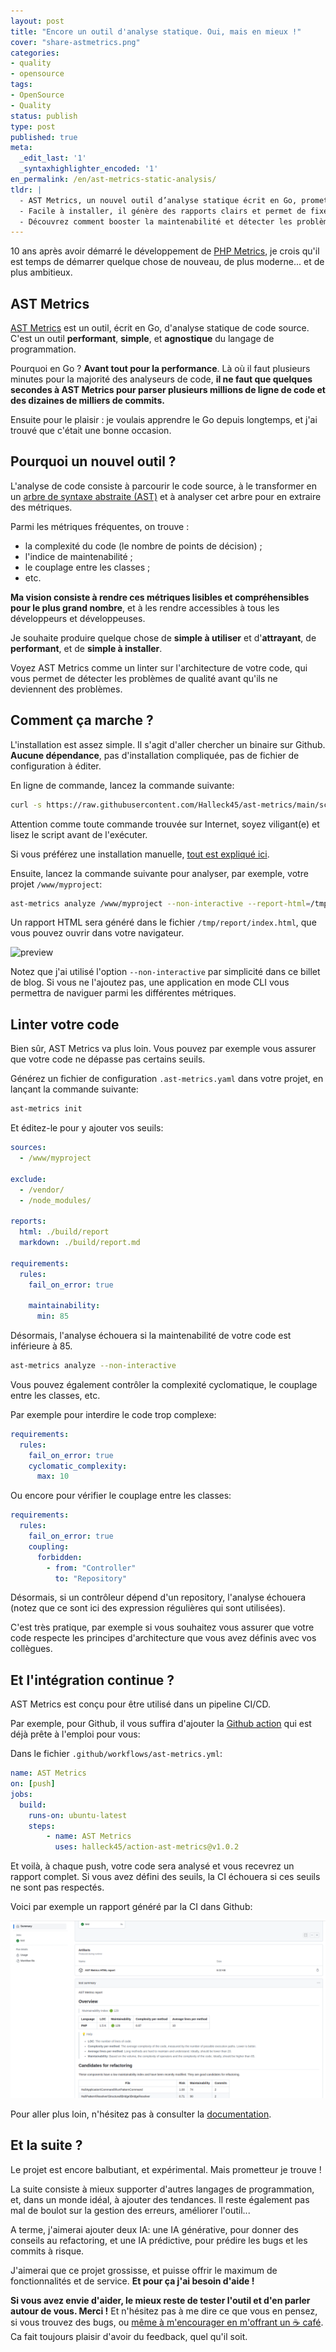 ```yaml
---
layout: post
title: "Encore un outil d'analyse statique. Oui, mais en mieux !"
cover: "share-astmetrics.png"
categories:
- quality
- opensource
tags:
- OpenSource
- Quality
status: publish
type: post
published: true
meta:
  _edit_last: '1'
  _syntaxhighlighter_encoded: '1'
en_permalink: /en/ast-metrics-static-analysis/
tldr: |
  - AST Metrics, un nouvel outil d’analyse statique écrit en Go, promet rapidité et simplicité pour analyser votre code, quel que soit le langage.
  - Facile à installer, il génère des rapports clairs et permet de fixer des seuils pour maintenir la qualité via CI/CD.
  - Découvrez comment booster la maintenabilité et détecter les problèmes avant qu’ils n’impactent vos projets, avec une vision accessible à tous les développeurs.
---
```


10 ans après avoir démarré le développement de [PHP Metrics](https://github.com/Phpmetrics/PhpMetrics), je crois
qu'il est temps de démarrer quelque chose de nouveau, de plus moderne... et de plus ambitieux.

## AST Metrics

[AST Metrics](https://github.com/Halleck45/ast-metrics/) est un outil, écrit en Go, d'analyse statique de code source.
C'est un outil **performant**, **simple**, et **agnostique** du langage de programmation.

Pourquoi en Go ? **Avant tout pour la performance**. Là où il faut plusieurs minutes pour la majorité
des analyseurs de code, **il ne faut que quelques secondes à AST Metrics pour parser plusieurs millions de ligne de code et des dizaines de milliers de commits.**

Ensuite pour le plaisir : je voulais apprendre le Go depuis longtemps, et j'ai trouvé que c'était une bonne occasion.

## Pourquoi un nouvel outil ?

L'analyse de code consiste à parcourir le code source, à le transformer en un [arbre de syntaxe abstraite (AST)](https://en.wikipedia.org/wiki/Abstract_syntax_tree) et à analyser cet arbre pour en extraire des métriques.

Parmi les métriques fréquentes, on trouve :

+ la complexité du code (le nombre de points de décision) ;
+ l'indice de maintenabilité ;
+ le couplage entre les classes ;
+ etc.

**Ma vision consiste à rendre ces métriques lisibles et compréhensibles pour le plus grand nombre**, et à les rendre accessibles à tous les développeurs et développeuses.

Je souhaite produire quelque chose de **simple à utiliser** et d'**attrayant**, de **performant**, et de **simple à installer**.

Voyez AST Metrics comme un linter sur l'architecture de votre code, qui vous permet de détecter les problèmes de qualité avant qu'ils ne deviennent des problèmes.

## Comment ça marche ?

L'installation est assez simple. Il s'agit d'aller chercher un binaire sur Github. **Aucune dépendance**, pas d'installation compliquée, pas de fichier de configuration à éditer.

En ligne de commande, lancez la commande suivante:

```bash
curl -s https://raw.githubusercontent.com/Halleck45/ast-metrics/main/scripts/download.sh|bash
```

Attention comme toute commande trouvée sur Internet, soyez viligant(e) et lisez le script avant de l'exécuter.

Si vous préférez une installation manuelle, [tout est expliqué ici](https://halleck45.github.io/ast-metrics/getting-started/install/).

Ensuite, lancez la commande suivante pour analyser, par exemple, votre projet `/www/myproject`:

```bash
ast-metrics analyze /www/myproject --non-interactive --report-html=/tmp/report 
```

Un rapport HTML sera généré dans le fichier `/tmp/report/index.html`, que vous pouvez ouvrir dans votre navigateur.

![preview](https://halleck45.github.io/ast-metrics/images/preview-html.webp)

Notez que j'ai utilisé l'option `--non-interactive` par simplicité dans ce billet de blog. Si vous ne l'ajoutez pas, une application en mode CLI vous permettra de
naviguer parmi les différentes métriques.

## Linter votre code

Bien sûr, AST Metrics va plus loin. Vous pouvez par exemple vous assurer que votre code ne dépasse pas certains seuils.

Générez un fichier de configuration `.ast-metrics.yaml` dans votre projet, en lançant la commande suivante:

```bash
ast-metrics init
```

Et éditez-le pour y ajouter vos seuils:

```yaml
sources:
  - /www/myproject

exclude:
  - /vendor/
  - /node_modules/

reports:
  html: ./build/report
  markdown: ./build/report.md

requirements:
  rules:
    fail_on_error: true

    maintainability:
      min: 85
```

Désormais, l'analyse échouera si la maintenabilité de votre code est inférieure à 85.

```bash
ast-metrics analyze --non-interactive
```

Vous pouvez également contrôler la complexité cyclomatique, le couplage entre les classes, etc.

Par exemple pour interdire le code trop complexe:

```yaml
requirements:
  rules:
    fail_on_error: true
    cyclomatic_complexity:
      max: 10
```

Ou encore pour vérifier le couplage entre les classes:

```yaml
requirements:
  rules:
    fail_on_error: true
    coupling:
      forbidden:
        - from: "Controller"
          to: "Repository"
```

Désormais, si un contrôleur dépend d'un repository, l'analyse échouera (notez que ce sont ici des expression régulières qui sont utilisées).

C'est très pratique, par exemple si vous souhaitez vous assurer que votre code respecte les principes d'architecture que vous avez
définis avec vos collègues.

## Et l'intégration continue ?

AST Metrics est conçu pour être utilisé dans un pipeline CI/CD.

Par exemple, pour Github, il vous suffira d'ajouter la [Github action](https://halleck45.github.io/ast-metrics/ci/github-actions/) qui est déjà prête à l'emploi pour vous:

Dans le fichier `.github/workflows/ast-metrics.yml`:

```yaml
name: AST Metrics
on: [push]
jobs:
  build:
    runs-on: ubuntu-latest
    steps:
        - name: AST Metrics
          uses: halleck45/action-ast-metrics@v1.0.2
```

Et voilà, à chaque push, votre code sera analysé et vous recevrez un rapport complet. Si vous avez défini
des seuils, la CI échouera si ces seuils ne sont pas respectés.

Voici par exemple un rapport généré par la CI dans Github:

![exemple de CI](https://raw.githubusercontent.com/Halleck45/action-ast-metrics/main/docs/preview.png)

Pour aller plus loin, n'hésitez pas à consulter la [documentation](https://halleck45.github.io/ast-metrics/).

## Et la suite ?

Le projet est encore balbutiant, et expérimental. Mais prometteur je trouve !

La suite consiste à mieux supporter d'autres langages de programmation, et, dans un monde idéal, à ajouter des tendances.
Il reste également pas mal de boulot sur la gestion des erreurs, améliorer l'outil...

A terme, j'aimerai ajouter deux IA: une IA générative, pour donner des conseils au refactoring, et une IA prédictive, pour prédire les bugs et les commits à risque.

J'aimerai que ce projet grossisse, et puisse offrir le maximum de fonctionnalités et de service. **Et pour ça j'ai besoin d'aide !**

**Si vous avez envie d'aider, le mieux reste de tester l'outil et d'en parler autour de vous. Merci !** Et n'hésitez pas à me dire
ce que vous en pensez, si vous trouvez des bugs, ou [même à m'encourager en m'offrant un ☕ café](https://github.com/sponsors/Halleck45). Ca fait toujours plaisir d'avoir du feedback, quel qu'il soit. 
